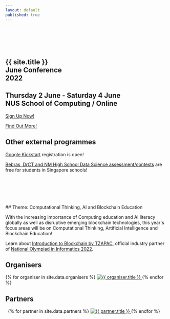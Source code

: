 ```yaml
---
layout: default
published: true
---
```


<br/><br/><br/><br/>

<section class="jumbo">
    <div class="main-div">
        <h1>
            {{ site.title }}<br>
            <span>June Conference</span><br>
            <span class="huge">2022</span>
        </h1>
        <h2>
            <span>Thursday 2 June - Saturday 4 June</span><br>
            <span>NUS School of Computing / Online</span>
        </h2>
	    <p><a class="btn" href="https://forms.gle/nRpQHPDduMHhZ9f37">Sign Up Now!</a></p>
	    <p><a class="btn" href="{{ site.baseurl }}/events/june-conference/">Find Out More!</a></p>
	    <h2>Other external programmes</h2>
	    <p><a href="https://codingcompetitions.withgoogle.com/kickstart">Google Kickstart</a> registration is open!</p>
	    <p><a href="https://for.edu.sg/bebrasdrctds">Bebras, DrCT and NM High School Data Science assessment/contests</a> are free for students in Singapore schools!</p> 
    <br/><br/>
    </div>
</section>
<br><br><br>
## Theme: Computational Thinking, AI and Blockchain Education

With the increasing importance of Computing education and AI literacy globally as well as disruptive emerging blockchain technologies, this year's focus areas will be on Computational Thinking, Artificial Intelligence and Blockchain Education!

Learn about <a href="https://www.youtube.com/watch?v=KI3INCiyst8&t=905s">Introduction to Blockchain by TZAPAC</a>, official industry partner of <a href="https://noisg.comp.nus.edu.sg/noi/">National Olympiad in Informatics 2022</a>. 

## Organisers

<section class="organisers">
    {% for organiser in site.data.organisers %}
    <a href="{{ organiser.url }}">
        <img src="{{ site.baseurl }}/assets/img/{{ organiser.img }}" title="{{ organiser.title }}" />
    </a>
    {% endfor %}
</section>

## Partners

<section class="organisers">
    {% for partner in site.data.partners %}
    <a href="{{ partner.url }}">
        <img src="{{ site.baseurl }}/assets/img/{{ partner.img }}" title="{{ partner.title }}" />
    </a>
    {% endfor %}
</section>
